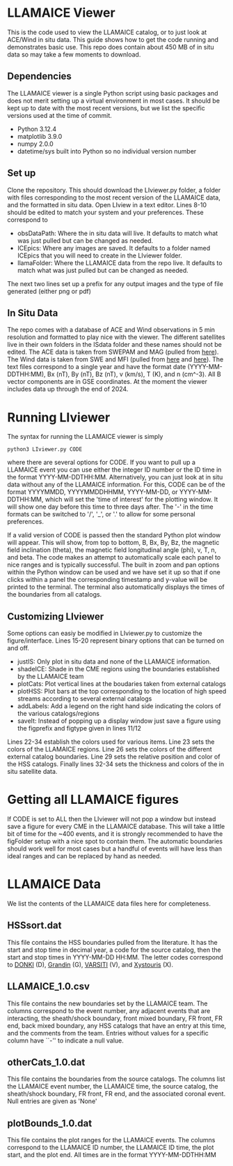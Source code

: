 # LLAMAICE Viewer
This is the code used to view the LLAMAICE catalog, or to just look at ACE/Wind in situ data. This guide shows how to get the code running and demonstrates basic use. This repo does contain about 450 MB of in situ data so may take a few moments to download.

## Dependencies
The LLAMAICE viewer is a single Python script  using basic packages and does not merit setting up a virtual environment in most cases. It should be kept up to date with the most recent versions, but we list the specific versions used at the time of commit.
- Python 3.12.4
- matplotlib 3.9.0
- numpy 2.0.0
- datetime/sys built into Python so no individual version number

## Set up
Clone the repository. This should download the LIviewer.py folder, a folder with files corresponding to the most recent version of the LLAMAICE data, and the formatted in situ data. Open LIview in a text editor. Lines 8-10 should be edited to match your system and your preferences. These correspond to
- obsDataPath: Where the in situ data will live. It defaults to match what was just pulled but can be changed as needed.
- ICEpics: Where any images are saved. It defaults to a folder named ICEpics that you will need to create in the LIviewer folder.
- llamaFolder: Where the LLAMAICE data from the repo live. It defaults to match what was just pulled but can be changed as needed.

The next two lines set up a prefix for any output images and the type of file generated (either png or pdf)

## In Situ Data
The repo comes with a database of ACE and Wind observations in 5 min resolution and formatted to play nice with the viewer. The different satellites live in their own folders in the ISdata folder and these names should not be edited. The ACE data is taken from SWEPAM and MAG (pulled from [here](https://izw1.caltech.edu/ACE/ASC/browse/browse_data_select.cgi?command=28)). The Wind data is taken from SWE and MFI (pulled from [here](https://cdaweb.gsfc.nasa.gov/pub/data/wind/swe/ascii/2-min/) and [here](https://spdf.gsfc.nasa.gov/pub/data/wind/mfi/ascii/1min_ascii/)). The text files correspond to a single year and have the format date (YYYY-MM-DDTHH:MM), Bx (nT), By (nT), Bz (nT), v (km/s), T (K), and n (cm^-3). All B vector components are in GSE coordinates. At the moment the viewer includes data up through the end of 2024.

# Running LIviewer
The syntax for running the LLAMAICE viewer is simply
```
python3 LIviewer.py CODE
```
where there are several options for CODE. If you want to pull up a LLAMAICE event you can use either the integer ID number or the ID time in the format YYYY-MM-DDTHH:MM. Alternatively, you can just look at in situ data without any of the LLAMAICE information. For this, CODE can be of the format YYYYMMDD, YYYYMMDDHHMM, YYYY-MM-DD, or YYYY-MM-DDTHH:MM, which will set the 'time of interest' for the plotting window. It will show one day before this time to three days after. The '-' in the time formats can be switched to '/', '_', or '.' to allow for some personal preferences.

If a valid version of CODE is passed then the standard Python plot window will appear. This will show, from top to bottom, B, Bx, By, Bz, the magnetic field inclination (theta), the magnetic field longitudinal angle (phi), v, T, n, and beta. The code makes an attempt to automatically scale each panel to nice ranges and is typically successful. The built in zoom and pan options within the Python window can be used and we have set it up so that if one clicks within a panel the corresponding timestamp and y-value will be printed to the terminal. The terminal also automatically displays the times of the boundaries from all catalogs.

## Customizing LIviewer
Some options can easiy be modified in LIviewer.py to customize the figure/interface. Lines 15-20 represent binary options that can be turned on and off.
- justIS: Only plot in situ data and none of the LLAMAICE information.
- shadeICE: Shade in the CME regions using the boundaries established by the LLAMAICE team
- plotCats: Plot vertical lines at the boudaries taken from external catalogs
- plotHSS: Plot bars at the top corresponding to the location of high speed streams according to several external catalogs
- addLabels: Add a legend on the right hand side indicating the colors of the various catalogs/regions
- saveIt: Instead of popping up a display window just save a figure using the figprefix and figtype given in lines 11/12

Lines 22-34 establish the colors used for various items. Line 23 sets the colors of the LLAMAICE regions. Line 26 sets the colors of the different external catalog boundaries. Line 29 sets the relative position and color of the HSS catalogs. Finally lines 32-34 sets the thickness and colors of the in situ satellite data.

# Getting all LLAMAICE figures
If CODE is set to ALL then the LIviewer will not pop a window but instead save a figure for every CME in the LLAMAICE database. This will take a little bit of time for the ~400 events, and it is strongly recommended to have the figFolder setup with a nice spot to contain them. The automatic boundaries should work well for most cases but a handful of events will have less than ideal ranges and can be replaced by hand as needed.

# LLAMAICE Data
We list the contents of the LLAMAICE data files here for completeness.

## HSSsort.dat
This file contains the HSS boundaries pulled from the literature. It has the start and stop time in decimal year, a code for the source catalog, then the start and stop times in YYYY-MM-DD HH:MM. The letter codes correspond to [DONKI](https://kauai.ccmc.gsfc.nasa.gov/DONKI/search/) (D), [Grandin](https://agupubs.onlinelibrary.wiley.com/doi/full/10.1029/2018JA026396) (G), [VARSITI](https://www.geodin.ro/varsiti/) (V), and [Xystouris](https://link.springer.com/article/10.1007/s11207-013-0355-z) (X). 
## LLAMAICE_1.0.csv
This file contains the new boundaries set by the LLAMAICE team. The columns correspond to the event number, any adjacent events that are interacting, the sheath/shock boundary, front mixed boundary, FR front, FR end, back mixed boundary, any HSS catalogs that have an entry at this time, and the comments from the team. Entries without values for a specific column have ``-'' to indicate a null value.

## otherCats_1.0.dat
This file contains the boundaries from the source catalogs. The columns list the LLAMAICE event number, the LLAMAICE time, the source catalog, the sheath/shock boundary, FR front, FR end, and the associated coronal event. Null entries are given as 'None'

## plotBounds_1.0.dat 
This file contains the plot ranges for the LLAMAICE events. The columns correspond to the LLAMAICE ID number, the LLAMAICE ID time, the plot start, and the plot end. All times are in the format YYYY-MM-DDTHH:MM
